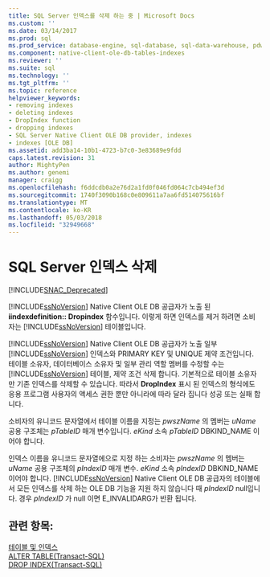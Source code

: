 ```yaml
---
title: SQL Server 인덱스를 삭제 하는 중 | Microsoft Docs
ms.custom: ''
ms.date: 03/14/2017
ms.prod: sql
ms.prod_service: database-engine, sql-database, sql-data-warehouse, pdw
ms.component: native-client-ole-db-tables-indexes
ms.reviewer: ''
ms.suite: sql
ms.technology: ''
ms.tgt_pltfrm: ''
ms.topic: reference
helpviewer_keywords:
- removing indexes
- deleting indexes
- DropIndex function
- dropping indexes
- SQL Server Native Client OLE DB provider, indexes
- indexes [OLE DB]
ms.assetid: add3ba14-10b1-4723-b7c0-3e83689e9fdd
caps.latest.revision: 31
author: MightyPen
ms.author: genemi
manager: craigg
ms.openlocfilehash: f6ddcdb0a2e76d2a1fd0f046fd064c7cb494ef3d
ms.sourcegitcommit: 1740f3090b168c0e809611a7aa6fd514075616bf
ms.translationtype: MT
ms.contentlocale: ko-KR
ms.lasthandoff: 05/03/2018
ms.locfileid: "32949668"
---
```

# <a name="dropping-a-sql-server-index"></a>SQL Server 인덱스 삭제
[!INCLUDE[SNAC_Deprecated](../../includes/snac-deprecated.md)]

  [!INCLUDE[ssNoVersion](../../includes/ssnoversion-md.md)] Native Client OLE DB 공급자가 노출 된 **iindexdefinition:: Dropindex** 함수입니다. 이렇게 하면 인덱스를 제거 하려면 소비자는 [!INCLUDE[ssNoVersion](../../includes/ssnoversion-md.md)] 테이블입니다.  
  
 [!INCLUDE[ssNoVersion](../../includes/ssnoversion-md.md)] Native Client OLE DB 공급자가 노출 일부 [!INCLUDE[ssNoVersion](../../includes/ssnoversion-md.md)] 인덱스와 PRIMARY KEY 및 UNIQUE 제약 조건입니다. 테이블 소유자, 데이터베이스 소유자 및 일부 관리 역할 멤버를 수정할 수는 [!INCLUDE[ssNoVersion](../../includes/ssnoversion-md.md)] 테이블, 제약 조건 삭제 합니다. 기본적으로 테이블 소유자만 기존 인덱스를 삭제할 수 있습니다. 따라서 **DropIndex** 표시 된 인덱스의 형식에도 응용 프로그램 사용자의 액세스 권한 뿐만 아니라에 따라 달라 집니다 성공 또는 실패 합니다.  
  
 소비자의 유니코드 문자열에서 테이블 이름을 지정는 *pwszName* 의 멤버는 *uName* 공용 구조체는 *pTableID* 매개 변수입니다. *eKind* 소속 *pTableID* DBKIND_NAME 이어야 합니다.  
  
 인덱스 이름을 유니코드 문자열에으로 지정 하는 소비자는 *pwszName* 의 멤버는 *uName* 공용 구조체의 *pIndexID* 매개 변수. *eKind* 소속 *pIndexID* DBKIND_NAME 이어야 합니다. [!INCLUDE[ssNoVersion](../../includes/ssnoversion-md.md)] Native Client OLE DB 공급자의 테이블에서 모든 인덱스를 삭제 하는 OLE DB 기능을 지원 하지 않습니다 때 *pIndexID* null입니다. 경우 *pIndexID* 가 null 이면 E_INVALIDARG가 반환 됩니다.  
  
## <a name="see-also"></a>관련 항목:  
 [테이블 및 인덱스](../../relational-databases/native-client-ole-db-tables-indexes/tables-and-indexes.md)   
 [ALTER TABLE&#40;Transact-SQL&#41;](../../t-sql/statements/alter-table-transact-sql.md)   
 [DROP INDEX&#40;Transact-SQL&#41;](../../t-sql/statements/drop-index-transact-sql.md)  
  
  
